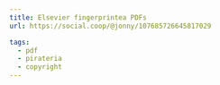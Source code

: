 ```yaml
---
title: Elsevier fingerprintea PDFs
url: https://social.coop/@jonny/107685726645817029

tags:
  - pdf
  - pirateria
  - copyright
---
```

